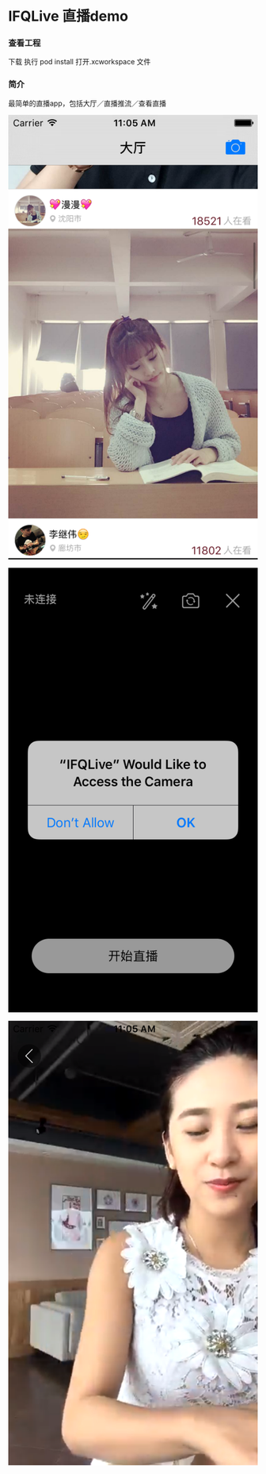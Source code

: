 # IFQLive 直播demo

### 查看工程
 下载 
 执行 pod install
 打开.xcworkspace 文件
 
### 简介
最简单的直播app，包括大厅／直播推流／查看直播

![-w200](./images/1.png)

![-w200](./images/2.png)

![-w200](./images/3.png)






